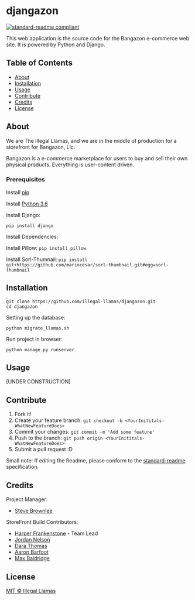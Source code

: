# djangazon
[![standard-readme compliant](https://img.shields.io/badge/readme%20style-standard-brightgreen.svg?style=flat-square)](https://github.com/RichardLitt/standard-readme)

This web application is the source code for the Bangazon e-commerce web site. It is powered by Python and Django.

## Table of Contents

- [About](#about)
- [Installation](#installation)
- [Usage](#usage)   
- [Contribute](#contribute)
- [Credits](#credits)
- [License](#license)

## About
We are The Illegal Llamas, and we are in the middle of production for a storefront for Bangazon, Llc.

Bangazon is a e-commerce marketplace for users to buy and sell their own physical products. Everything is user-content driven.

### Prerequisites
Install [pip](https://packaging.python.org/installing/)

Install [Python 3.6](https://www.python.org/downloads/)

Install Django:
```
pip install django
```

Install Dependencies:

Install Pillow: ```pip install pillow```

Install Sorl-Thumnail: ```pip install git+https://github.com/mariocesar/sorl-thumbnail.git#egg=sorl-thumbnail```

## Installation
```
git clone https://github.com/illegal-llamas/djangazon.git
cd djangazon
```
Setting up the database:

```
python migrate_llamas.sh
```
Run project in browser:

```
python manage.py runserver
```



## Usage
[UNDER CONSTRUCTION]


## Contribute
1. Fork it!
2. Create your feature branch:
```git checkout -b <YourInititals-WhatNewFeatureDoes>```
3. Commit your changes:
```git commit -m 'Add some feature'```
4. Push to the branch:
```git push origin <YourInititals-WhatNewFeatureDoes>```
5. Submit a pull request :D

Small note: If editing the Readme, please conform to the [standard-readme](https://github.com/RichardLitt/standard-readme) specification.

## Credits
Project Manager:
  - [Steve Brownlee](https://github.com/stevebrownlee)

StoreFront Build Contributors:
  * [Harper Frankenstone](https://github.com/hfrankst) - Team Lead
  * [Jordan Nelson](https://github.com/jnelsontn)
  * [Dara Thomas](https://github.com/sarawithad)
  * [Aaron Barfoot](https://github.com/barfootaaron)
  * [Max Baldridge](https://github.com/MaxwellCoriell)

## License
[MIT © Illegal Llamas](./LICENSE)
